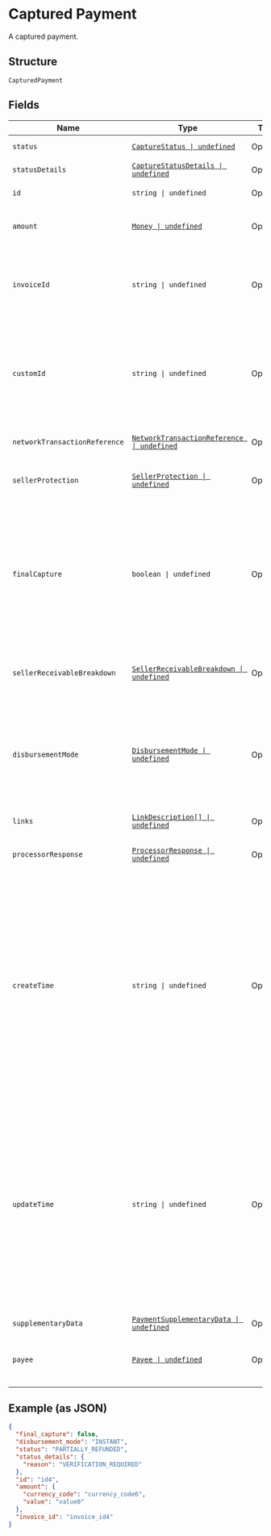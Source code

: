 
# Captured Payment

A captured payment.

## Structure

`CapturedPayment`

## Fields

| Name | Type | Tags | Description |
|  --- | --- | --- | --- |
| `status` | [`CaptureStatus \| undefined`](../../doc/models/capture-status.md) | Optional | The status of the captured payment. |
| `statusDetails` | [`CaptureStatusDetails \| undefined`](../../doc/models/capture-status-details.md) | Optional | The details of the captured payment status. |
| `id` | `string \| undefined` | Optional | The PayPal-generated ID for the captured payment. |
| `amount` | [`Money \| undefined`](../../doc/models/money.md) | Optional | The currency and amount for a financial transaction, such as a balance or payment due. |
| `invoiceId` | `string \| undefined` | Optional | The API caller-provided external invoice number for this order. Appears in both the payer's transaction history and the emails that the payer receives. |
| `customId` | `string \| undefined` | Optional | The API caller-provided external ID. Used to reconcile API caller-initiated transactions with PayPal transactions. Appears in transaction and settlement reports.<br><br>**Constraints**: *Maximum Length*: `127` |
| `networkTransactionReference` | [`NetworkTransactionReference \| undefined`](../../doc/models/network-transaction-reference.md) | Optional | Reference values used by the card network to identify a transaction. |
| `sellerProtection` | [`SellerProtection \| undefined`](../../doc/models/seller-protection.md) | Optional | The level of protection offered as defined by [PayPal Seller Protection for Merchants](https://www.paypal.com/us/webapps/mpp/security/seller-protection). |
| `finalCapture` | `boolean \| undefined` | Optional | Indicates whether you can make additional captures against the authorized payment. Set to `true` if you do not intend to capture additional payments against the authorization. Set to `false` if you intend to capture additional payments against the authorization.<br><br>**Default**: `false` |
| `sellerReceivableBreakdown` | [`SellerReceivableBreakdown \| undefined`](../../doc/models/seller-receivable-breakdown.md) | Optional | The detailed breakdown of the capture activity. This is not available for transactions that are in pending state. |
| `disbursementMode` | [`DisbursementMode \| undefined`](../../doc/models/disbursement-mode.md) | Optional | The funds that are held on behalf of the merchant.<br><br>**Default**: `DisbursementMode.INSTANT`<br><br>**Constraints**: *Minimum Length*: `1`, *Maximum Length*: `16`, *Pattern*: `^[A-Z_]+$` |
| `links` | [`LinkDescription[] \| undefined`](../../doc/models/link-description.md) | Optional | An array of related [HATEOAS links](/docs/api/reference/api-responses/#hateoas-links). |
| `processorResponse` | [`ProcessorResponse \| undefined`](../../doc/models/processor-response.md) | Optional | The processor response information for payment requests, such as direct credit card transactions. |
| `createTime` | `string \| undefined` | Optional | The date and time, in [Internet date and time format](https://tools.ietf.org/html/rfc3339#section-5.6). Seconds are required while fractional seconds are optional.<blockquote><strong>Note:</strong> The regular expression provides guidance but does not reject all invalid dates.</blockquote><br><br>**Constraints**: *Minimum Length*: `20`, *Maximum Length*: `64`, *Pattern*: `^[0-9]{4}-(0[1-9]\|1[0-2])-(0[1-9]\|[1-2][0-9]\|3[0-1])[T,t]([0-1][0-9]\|2[0-3]):[0-5][0-9]:([0-5][0-9]\|60)([.][0-9]+)?([Zz]\|[+-][0-9]{2}:[0-9]{2})$` |
| `updateTime` | `string \| undefined` | Optional | The date and time, in [Internet date and time format](https://tools.ietf.org/html/rfc3339#section-5.6). Seconds are required while fractional seconds are optional.<blockquote><strong>Note:</strong> The regular expression provides guidance but does not reject all invalid dates.</blockquote><br><br>**Constraints**: *Minimum Length*: `20`, *Maximum Length*: `64`, *Pattern*: `^[0-9]{4}-(0[1-9]\|1[0-2])-(0[1-9]\|[1-2][0-9]\|3[0-1])[T,t]([0-1][0-9]\|2[0-3]):[0-5][0-9]:([0-5][0-9]\|60)([.][0-9]+)?([Zz]\|[+-][0-9]{2}:[0-9]{2})$` |
| `supplementaryData` | [`PaymentSupplementaryData \| undefined`](../../doc/models/payment-supplementary-data.md) | Optional | The supplementary data. |
| `payee` | [`Payee \| undefined`](../../doc/models/payee.md) | Optional | The details for the merchant who receives the funds and fulfills the order. The merchant is also known as the payee. |

## Example (as JSON)

```json
{
  "final_capture": false,
  "disbursement_mode": "INSTANT",
  "status": "PARTIALLY_REFUNDED",
  "status_details": {
    "reason": "VERIFICATION_REQUIRED"
  },
  "id": "id4",
  "amount": {
    "currency_code": "currency_code6",
    "value": "value0"
  },
  "invoice_id": "invoice_id4"
}
```

